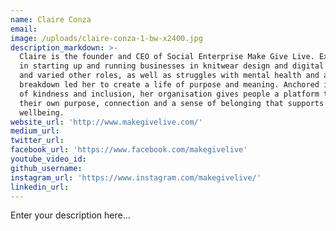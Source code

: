 ```yaml
---
name: Claire Conza
email:
image: /uploads/claire-conza-1-bw-x2400.jpg
description_markdown: >-
  Claire is the founder and CEO of Social Enterprise Make Give Live. Experience
  in starting up and running businesses in knitwear design and digital marketing
  and varied other roles, as well as struggles with mental health and a
  breakdown led her to create a life of purpose and meaning. Anchored in values
  of kindness and inclusion, her organisation gives people a platform to find
  their own purpose, connection and a sense of belonging that supports their
  wellbeing.
website_url: 'http://www.makegivelive.com/'
medium_url:
twitter_url:
facebook_url: 'https://www.facebook.com/makegivelive'
youtube_video_id:
github_username:
instagram_url: 'https://www.instagram.com/makegivelive/'
linkedin_url:
---
```

Enter your description here…
